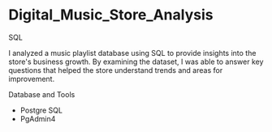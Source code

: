 # Digital_Music_Store_Analysis
SQL 

I analyzed a music playlist database using SQL to provide insights into the store's business growth. By examining the dataset, I was able to answer key questions that helped the store understand trends and areas for improvement.

Database and Tools
- Postgre SQL
- PgAdmin4

